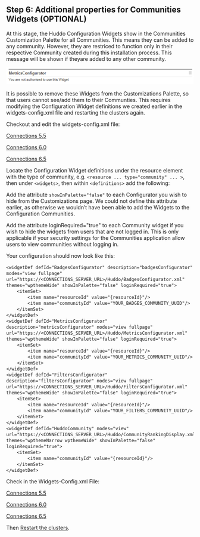 ## Step 6: Additional properties for Communities Widgets (OPTIONAL)

At this stage, the Huddo Configuration Widgets show in the Communities Customization Palette for all Communities. This means they can be added to any community. However, they are restriced to function only in their respective Community created during this installation process. This message will be shown if theyare added to any other community.

![Metrics Unauthorised](/assets/badges/install/comm-properties/configurator_unauthorised.png)

It is possible to remove these Widgets from the Customizations Palette, so that users cannot see/add them to their Communties. This requires modifying the Configuration Widget definitions we created earlier in the widgets-config.xml file and restarting the clusters again.

Checkout and edit the widgets-config.xml file:

[Connections 5.5](https://help.hcltechsw.com/connections/v55/admin/admin/t_admin_profiles_changing_admin.html)

[Connections 6.0](https://help.hcltechsw.com/connections/v6/admin/admin/t_admin_profiles_changing_admin.html)

[Connections 6.5](https://help.hcltechsw.com/connections/v65/admin/admin/t_admin_profiles_changing_admin.html)

Locate the Configuration Widget definitions under the resource element with the type of community, e.g. `<resource ... type="community" ... >`, then under `<widgets>`, then within `<definitions>` add the following:

Add the attribute `showInPalette="false"` to each Configurator you wish to hide from the Customizations page. We could not define this attribute earlier, as otherwise we wouldn’t have been able to add the Widgets to the Configuration Communities.

Add the attribute loginRequired="true" to each Community widget if you wish to hide the widgets from users that are not logged in. This is only applicable if your security settings for the Communities application allow users to view communities without logging in.

Your configuration should now look like this:

    <widgetDef defId="BadgesConfigurator" description="badgesConfigurator" modes="view fullpage" url="https://<CONNECTIONS_SERVER_URL>/Huddo/BadgesConfigurator.xml" themes="wpthemeWide" showInPalette="false" loginRequired="true">
        <itemSet>
            <item name="resourceId" value="{resourceId}"/>
            <item name="communityId" value="YOUR_BADGES_COMMUNITY_UUID"/>
        </itemSet>
    </widgetDef>
    <widgetDef defId="MetricsConfigurator" description="metricsConfigurator" modes="view fullpage" url="https://<CONNECTIONS_SERVER_URL>/Huddo/MetricsConfigurator.xml" themes="wpthemeWide" showInPalette="false" loginRequired="true">
        <itemSet>
            <item name="resourceId" value="{resourceId}"/>
            <item name="communityId" value="YOUR_METRICS_COMMUNITY_UUID"/>
        </itemSet>
    </widgetDef>
    <widgetDef defId="FiltersConfigurator" description="filtersConfigurator" modes="view fullpage" url="https://<CONNECTIONS_SERVER_URL>/Huddo/FiltersConfigurator.xml" themes="wpthemeWide" showInPalette="false" loginRequired="true">
        <itemSet>
            <item name="resourceId" value="{resourceId}"/>
            <item name="communityId" value="YOUR_FILTERS_COMMUNITY_UUID"/>
        </itemSet>
    </widgetDef>
    <widgetDef defId="HuddoCommunity" modes="view" url="https://<CONNECTIONS_SERVER_URL>/Huddo/CommunityRankingDisplay.xml" themes="wpthemeNarrow wpthemeWide" showInPalette="false" loginRequired="true">
        <itemSet>
            <item name="communityId" value="{resourceId}"/>
        </itemSet>
    </widgetDef>

Check in the Widgets-Config.xml File:

[Connections 5.5](https://help.hcltechsw.com/connections/v55/admin/admin/t_admin_profiles_changing_admin.html)

[Connections 6.0](https://help.hcltechsw.com/connections/v6/admin/admin/t_admin_profiles_changing_admin.html)

[Connections 6.5](https://help.hcltechsw.com/connections/v65/admin/admin/t_admin_profiles_changing_admin.html)

Then [Restart the clusters](apply-changes.md).
